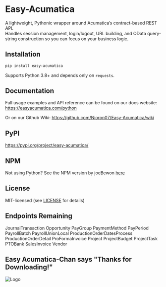 # Easy-Acumatica

A lightweight, Pythonic wrapper around Acumatica’s contract-based REST API.  
Handles session management, login/logout, URL building, and OData query-string construction so you can focus on your business logic.

## Installation

```bash
pip install easy-acumatica
```

Supports Python 3.8+ and depends only on `requests`.

## Documentation

Full usage examples and API reference can be found on our docs website:  
https://easyacumatica.com/python

Or on our Github Wiki:
https://github.com/Nioron07/Easy-Acumatica/wiki

## PyPI

https://pypi.org/project/easy-acumatica/

## NPM

Not using Python? See the NPM version by joeBewon [here](https://easyacumatica.com/npm)

## License

MIT-licensed (see [LICENSE](LICENSE) for details)

## Endpoints Remaining
JournalTransaction
Opportunity
PayGroup
PaymentMethod
PayPeriod
PayrollBatch
PayrollUnionLocal
ProductionOrderDatesProcess
ProductionOrderDetail
ProFormaInvoice
Project
ProjectBudget
ProjectTask
PTOBank
SalesInvoice
Vendor

## Easy Acumatica-Chan says "Thanks for Downloading!"

![Logo](assets/EA-Anime.png)